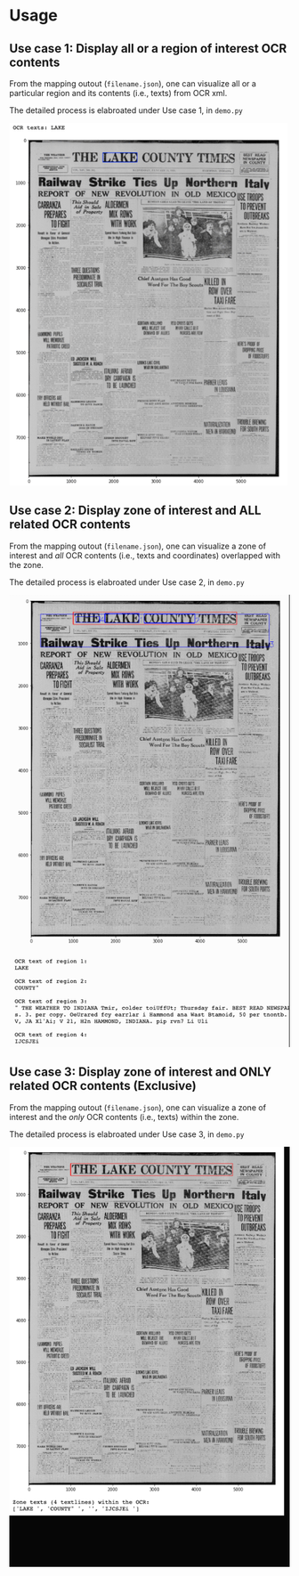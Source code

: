 # Usage

## Use case 1: Display all or a region of interest OCR contents
From the mapping outout (`filename.json`), one can visualize all or a particular region and its contents (i.e., texts) from OCR xml.

The detailed process is elabroated under Use case 1, in `demo.py`

![usecase1_gif](../asset/usecase1.gif)

## Use case 2: Display zone of interest and ALL related OCR contents
From the mapping outout (`filename.json`), one can visualize a zone of interest and *all* OCR contents (i.e., texts and coordinates) overlapped with the zone.

The detailed process is elabroated under Use case 2, in `demo.py`

![usecase2_gif](../asset/usecase2.gif)

## Use case 3: Display zone of interest and ONLY related OCR contents (Exclusive)
From the mapping outout (`filename.json`), one can visualize a zone of interest and the *only* OCR contents (i.e., texts) within the zone.

The detailed process is elabroated under Use case 3, in `demo.py`

![usecase3_gif](../asset/usecase3.gif)